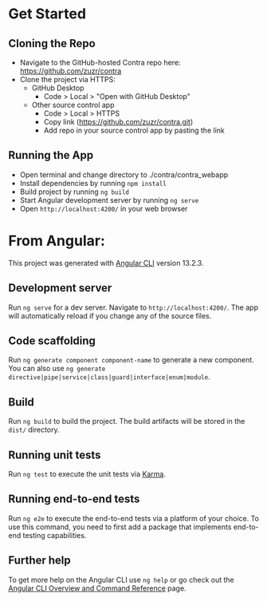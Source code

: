 # Get Started

## Cloning the Repo

- Navigate to the GitHub-hosted Contra repo here: https://github.com/zuzr/contra
- Clone the project via HTTPS: 
  - GitHub Desktop
    - Code > Local > "Open with GitHub Desktop"
  - Other source control app
    - Code > Local > HTTPS
    - Copy link (https://github.com/zuzr/contra.git)
    - Add repo in your source control app by pasting the link

## Running the App
- Open terminal and change directory to ./contra/contra_webapp
- Install dependencies by running `npm install`
- Build project by running `ng build`
- Start Angular development server by running `ng serve`
- Open `http://localhost:4200/` in your web browser

# From Angular:

This project was generated with [Angular CLI](https://github.com/angular/angular-cli) version 13.2.3.

## Development server

Run `ng serve` for a dev server. Navigate to `http://localhost:4200/`. The app will automatically reload if you change any of the source files.

## Code scaffolding

Run `ng generate component component-name` to generate a new component. You can also use `ng generate directive|pipe|service|class|guard|interface|enum|module`.

## Build

Run `ng build` to build the project. The build artifacts will be stored in the `dist/` directory.

## Running unit tests

Run `ng test` to execute the unit tests via [Karma](https://karma-runner.github.io).

## Running end-to-end tests

Run `ng e2e` to execute the end-to-end tests via a platform of your choice. To use this command, you need to first add a package that implements end-to-end testing capabilities.

## Further help

To get more help on the Angular CLI use `ng help` or go check out the [Angular CLI Overview and Command Reference](https://angular.io/cli) page.
